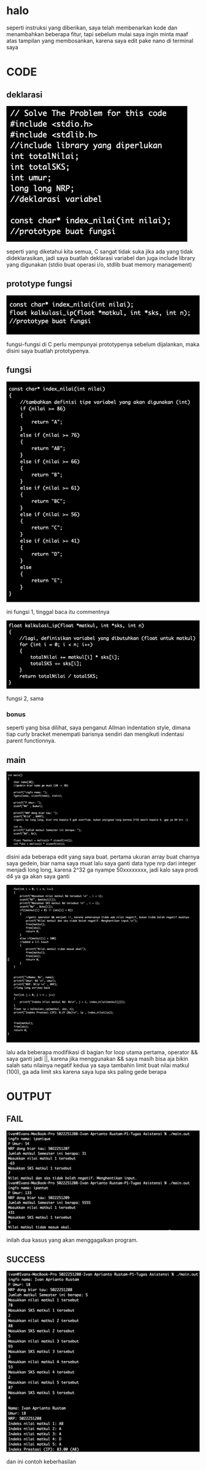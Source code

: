 # halo
seperti instruksi yang diberikan, saya telah membenarkan kode dan menambahkan beberapa fitur, tapi sebelum mulai saya ingin minta maaf atas tampilan yang membosankan, karena saya edit pake nano di terminal saya

# CODE

## deklarasi
![declarations](img/declarations.png)

seperti yang diketahui kita semua, C sangat tidak suka jika ada yang tidak dideklarasikan, jadi saya buatlah deklarasi variabel dan juga include library yang digunakan (stdio buat operasi i/o, stdlib buat memory management)

## prototype fungsi
![function prototype](img/prototype.png)

fungsi-fungsi di C perlu mempunyai prototypenya sebelum dijalankan, maka disini saya buatlah prototypenya.

## fungsi
![index function](img/func1.png)

ini fungsi 1, tinggal baca itu commentnya

![other function](img/func2.png)

fungsi 2, sama

### bonus 
seperti yang bisa dilihat, saya penganut Allman indentation style, dimana tiap curly bracket menempati barisnya sendiri dan mengikuti indentasi parent functionnya.

## main
![int main, first image](img/main.png)

disini ada beberapa edit yang saya buat.
pertama ukuran array buat charnya saya gedein, biar nama saya muat
lalu saya ganti data type nrp dari integer menjadi long long, karena 2^32 ga nyampe 50xxxxxxxx, jadi kalo saya prodi d4 ya ga akan saya ganti

![int main, second image](img/main1.png)

lalu ada beberapa modifikasi di bagian for loop utama
pertama, operator && saya ganti jadi ||, karena jika menggunakan && saya masih bisa aja bikin salah satu nilainya negatif
kedua ya saya tambahin limit buat nilai matkul (100), ga ada limit sks karena saya lupa sks paling gede berapa

# OUTPUT

## FAIL
![failure](img/failures.png)

inilah dua kasus yang akan menggagalkan program.

## SUCCESS
![umazing](img/success.png)

dan ini contoh keberhasilan
